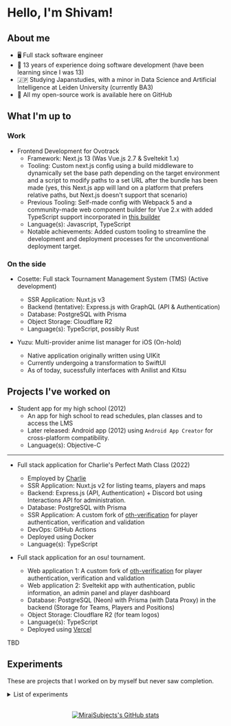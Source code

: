 # Hello, I'm Shivam!
## About me

- 🖥️ Full stack software engineer
- 📆 13 years of experience doing software development (have been learning since I was 13)
- 🇯🇵 Studying Japanstudies, with a minor in Data Science and Artificial Intelligence at Leiden University (currently BA3)
- 🎁 All my open-source work is available here on GitHub

## What I'm up to

### Work

- Frontend Development for Ovotrack
  - Framework: Next.js 13 (Was Vue.js 2.7 & Sveltekit 1.x)
  - Tooling: Custom next.js config using a build middleware to dynamically set the base path depending on the target environment and a script to modify paths to a set URL after the bundle has been made (yes, this Next.js app will land on a platform that prefers relative paths, but Next.js doesn't support that scenario)
  - Previous Tooling: Self-made config with Webpack 5 and a community-made web component builder for Vue 2.x with added TypeScript support incorporated in [this builder](https://github.com/MiraiSubject/ixon-vue2-builder)
  - Language(s): Javascript, TypeScript
  - Notable achievements: Added custom tooling to streamline the development and deployment processes for the unconventional deployment target. 

### On the side

- Cosette: Full stack Tournament Management System (TMS) (Active development)
  - SSR Application: Nuxt.js v3
  - Backend (tentative): Express.js with GraphQL (API & Authentication)
  - Database: PostgreSQL with Prisma
  - Object Storage: Cloudflare R2
  - Language(s): TypeScript, possibly Rust

- Yuzu: Multi-provider anime list manager for iOS (On-hold)
  - Native application originally written using UIKit
  - Currently undergoing a transformation to SwiftUI
  - As of today, sucessfully interfaces with Anilist and Kitsu

## Projects I've worked on
- Student app for my high school (2012)
  - An app for high school to read schedules, plan classes and to access the LMS
  - Later released: Android app (2012) using `Android App Creator` for cross-platform compatibility.
  - Language(s): Objective-C

<!-- TO DO: add more potentially relevant projects -->
---

- Full stack application for Charlie's Perfect Math Class (2022)
  - Employed by [Charlie](https://twitter.com/MoistCr1TiKaL)
  - SSR Application: Nuxt.js v2 for listing teams, players and maps
  - Backend: Express.js (API, Authentication) + Discord bot using Interactions API for administration.
  - Database: PostgreSQL with Prisma
  - SSR Application: A custom fork of [oth-verification](https://github.com/MiraiSubject/oth-verification) for player authentication, verification and validation
  - DevOps: GitHub Actions
  - Deployed using Docker
  - Language(s): TypeScript

- Full stack application for an osu! tournament.
  - Web application 1: A custom fork of [oth-verification](https://github.com/MiraiSubject/oth-verification) for player authentication, verification and validation 
  - Web application 2: Sveltekit app with authentication, public information, an admin panel and player dashboard
  - Database: PostgreSQL (Neon) with Prisma (with Data Proxy) in the backend (Storage for Teams, Players and Positions)
  - Object Storage: Cloudflare R2 (for team logos)
  - Language(s): TypeScript
  - Deployed using [Vercel](https://vercel.com/)

TBD

## Experiments
These are projects that I worked on by myself but never saw completion.
<details>
<summary>List of experiments</summary>

- UMGOptions (2015) `Unreal Engine 4 Blueprints` - experimenting with creating a GUI and modifying settings of the engine in-game.
- MiraiRunner (2015) `Unreal Engine 4 Blueprints` - futuristic autorunner game (like Temple Run)
- Shiro (2016) `Javascript/Electron` - Frontend for `livestreamer` CLI tool. One of the notable features was the ease of use with authenticated endpoints like Crunchyroll using the user's subscription.

</details>

<br/>

<span style="display:block;text-align:center">[![MiraiSubjects's GitHub stats](https://github-readme-stats.vercel.app/api?username=miraisubject&count_private=true&theme=tokyonight)](https://github.com/miraisubject/)
</span>


